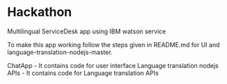 # Hackathon
Multilingual ServiceDesk app using IBM watson service

To make this app working follow the steps given in README.md for UI and language-translation-nodejs-master.

ChatApp - It contains code for user interface
Language translation nodejs APIs - It contains code for Language translation APIs
